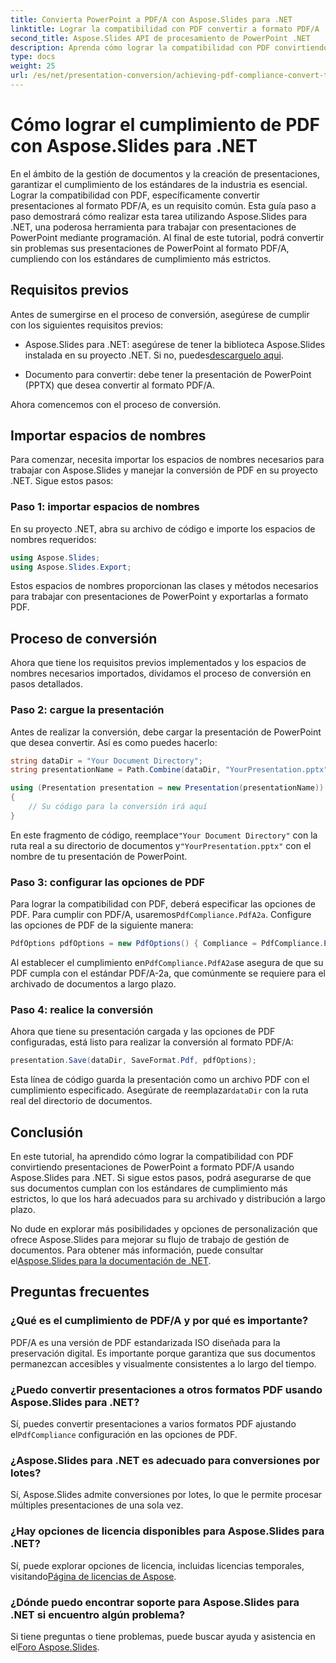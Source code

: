 ```yaml
---
title: Convierta PowerPoint a PDF/A con Aspose.Slides para .NET
linktitle: Lograr la compatibilidad con PDF convertir a formato PDF/A
second_title: Aspose.Slides API de procesamiento de PowerPoint .NET
description: Aprenda cómo lograr la compatibilidad con PDF convirtiendo presentaciones de PowerPoint a formato PDF/A con Aspose.Slides para .NET. Garantizar la longevidad y accesibilidad de los documentos.
type: docs
weight: 25
url: /es/net/presentation-conversion/achieving-pdf-compliance-convert-to-pdf-a-format/
---
```


# Cómo lograr el cumplimiento de PDF con Aspose.Slides para .NET

En el ámbito de la gestión de documentos y la creación de presentaciones, garantizar el cumplimiento de los estándares de la industria es esencial. Lograr la compatibilidad con PDF, específicamente convertir presentaciones al formato PDF/A, es un requisito común. Esta guía paso a paso demostrará cómo realizar esta tarea utilizando Aspose.Slides para .NET, una poderosa herramienta para trabajar con presentaciones de PowerPoint mediante programación. Al final de este tutorial, podrá convertir sin problemas sus presentaciones de PowerPoint al formato PDF/A, cumpliendo con los estándares de cumplimiento más estrictos.

## Requisitos previos

Antes de sumergirse en el proceso de conversión, asegúrese de cumplir con los siguientes requisitos previos:

-  Aspose.Slides para .NET: asegúrese de tener la biblioteca Aspose.Slides instalada en su proyecto .NET. Si no, puedes[descarguelo aqui](https://releases.aspose.com/slides/net/).

- Documento para convertir: debe tener la presentación de PowerPoint (PPTX) que desea convertir al formato PDF/A.

Ahora comencemos con el proceso de conversión.

## Importar espacios de nombres

Para comenzar, necesita importar los espacios de nombres necesarios para trabajar con Aspose.Slides y manejar la conversión de PDF en su proyecto .NET. Sigue estos pasos:

### Paso 1: importar espacios de nombres

En su proyecto .NET, abra su archivo de código e importe los espacios de nombres requeridos:

```csharp
using Aspose.Slides;
using Aspose.Slides.Export;
```

Estos espacios de nombres proporcionan las clases y métodos necesarios para trabajar con presentaciones de PowerPoint y exportarlas a formato PDF.

## Proceso de conversión

Ahora que tiene los requisitos previos implementados y los espacios de nombres necesarios importados, dividamos el proceso de conversión en pasos detallados.

### Paso 2: cargue la presentación

Antes de realizar la conversión, debe cargar la presentación de PowerPoint que desea convertir. Así es como puedes hacerlo:

```csharp
string dataDir = "Your Document Directory";
string presentationName = Path.Combine(dataDir, "YourPresentation.pptx");

using (Presentation presentation = new Presentation(presentationName))
{
    // Su código para la conversión irá aquí
}
```

 En este fragmento de código, reemplace`"Your Document Directory"` con la ruta real a su directorio de documentos y`"YourPresentation.pptx"` con el nombre de tu presentación de PowerPoint.

### Paso 3: configurar las opciones de PDF

 Para lograr la compatibilidad con PDF, deberá especificar las opciones de PDF. Para cumplir con PDF/A, usaremos`PdfCompliance.PdfA2a`. Configure las opciones de PDF de la siguiente manera:

```csharp
PdfOptions pdfOptions = new PdfOptions() { Compliance = PdfCompliance.PdfA2a };
```

 Al establecer el cumplimiento en`PdfCompliance.PdfA2a`se asegura de que su PDF cumpla con el estándar PDF/A-2a, que comúnmente se requiere para el archivado de documentos a largo plazo.

### Paso 4: realice la conversión

Ahora que tiene su presentación cargada y las opciones de PDF configuradas, está listo para realizar la conversión al formato PDF/A:

```csharp
presentation.Save(dataDir, SaveFormat.Pdf, pdfOptions);
```

 Esta línea de código guarda la presentación como un archivo PDF con el cumplimiento especificado. Asegúrate de reemplazar`dataDir` con la ruta real del directorio de documentos.

## Conclusión

En este tutorial, ha aprendido cómo lograr la compatibilidad con PDF convirtiendo presentaciones de PowerPoint a formato PDF/A usando Aspose.Slides para .NET. Si sigue estos pasos, podrá asegurarse de que sus documentos cumplan con los estándares de cumplimiento más estrictos, lo que los hará adecuados para su archivado y distribución a largo plazo.

 No dude en explorar más posibilidades y opciones de personalización que ofrece Aspose.Slides para mejorar su flujo de trabajo de gestión de documentos. Para obtener más información, puede consultar el[Aspose.Slides para la documentación de .NET](https://reference.aspose.com/slides/net/).

## Preguntas frecuentes

### ¿Qué es el cumplimiento de PDF/A y por qué es importante?
PDF/A es una versión de PDF estandarizada ISO diseñada para la preservación digital. Es importante porque garantiza que sus documentos permanezcan accesibles y visualmente consistentes a lo largo del tiempo.

### ¿Puedo convertir presentaciones a otros formatos PDF usando Aspose.Slides para .NET?
 Sí, puedes convertir presentaciones a varios formatos PDF ajustando el`PdfCompliance` configuración en las opciones de PDF.

### ¿Aspose.Slides para .NET es adecuado para conversiones por lotes?
Sí, Aspose.Slides admite conversiones por lotes, lo que le permite procesar múltiples presentaciones de una sola vez.

### ¿Hay opciones de licencia disponibles para Aspose.Slides para .NET?
 Sí, puede explorar opciones de licencia, incluidas licencias temporales, visitando[Página de licencias de Aspose](https://purchase.aspose.com/buy).

### ¿Dónde puedo encontrar soporte para Aspose.Slides para .NET si encuentro algún problema?
 Si tiene preguntas o tiene problemas, puede buscar ayuda y asistencia en el[Foro Aspose.Slides](https://forum.aspose.com/).